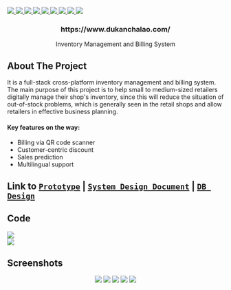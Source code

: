 
<!-- Tech Stack -->
<p >
  <a href="">
    <img src="https://img.shields.io/badge/java-%23ED8B00.svg?style=for-the-badge&logo=java&logoColor=white" />
  </a>
  
  <a href="">
    <img src="https://img.shields.io/badge/Spring-6DB33F?style=for-the-badge&logo=spring&logoColor=white" />
  </a>
  
  <a href="">
    <img src="https://img.shields.io/badge/Ionic-3880FF?style=for-the-badge&logo=ionic&logoColor=white" />
  </a>
  
  <a href="">
    <img src="https://img.shields.io/badge/Angular-DD0031?style=for-the-badge&logo=angular&logoColor=white" />
  </a>
  
  <a href="">
    <img src="https://img.shields.io/badge/MongoDB-4EA94B?style=for-the-badge&logo=mongodb&logoColor=white" />
  </a>
  
  <a href="">
    <img src="https://img.shields.io/badge/Amazon_AWS-FF9900?style=for-the-badge&logo=amazonaws&logoColor=white" />
  </a>
  
  <a href="">
    <img src="https://img.shields.io/badge/GitHub_Actions-2088FF?style=for-the-badge&logo=github-actions&logoColor=white" />
  </a>
  
  <a href="">
    <img src="
https://img.shields.io/badge/Junit5-25A162?style=for-the-badge&logo=junit5&logoColor=white" />
  </a>
  
  <a href="">
    <img src="
https://img.shields.io/badge/Swagger-85EA2D?style=for-the-badge&logo=Swagger&logoColor=white" />
  </a>
  
</p>


<!-- Title and Logo -->

<div align="center">
<!--   <a href="https://www.dukanchalao.com/">
    <img src="images/logo.png" alt="Logo" width="80" height="80">
  </a>
 -->
  <h3 align="center">https://www.dukanchalao.com/</h3>

  <p align="center">
    Inventory Management and Billing System
  </p>
</div>

<!-- About -->
## About The Project
It is a full-stack cross-platform inventory management and billing system.
The main purpose of this project is to help small to medium-sized retailers digitally manage their shop's inventory, since this will reduce the situation of out-of-stock problems, which is generally seen in the retail shops and allow retailers in effective business planning.

#### Key features on the way:
- Billing via QR code scanner
- Customer-centric discount
- Sales prediction
- Multilingual support



<!-- System Design Document -->
## Link to [`Prototype`](https://drive.google.com/file/d/1qkmhhUOM9ygauhTc2YMTUYn0db58ilwq/view) | [`System Design Document`](https://docs.google.com/document/d/1WoDAvB-TPkfjj2T30ebmV9BaSVzUV-ADsm16v8EmAPw/edit) | [`DB Design`](https://docs.google.com/document/d/1qmec-ZYrg5C3k0VFF8CRTsQEXBm2Ui8B1kDMF_ezCYY/edit)

<!-- Code -->
## Code
<div> 
  <img src="https://user-images.githubusercontent.com/69077430/197353555-192737ff-f769-4372-a393-877a832ef132.png" />
  <br>
  <img src="https://user-images.githubusercontent.com/69077430/197353564-63c4d850-75a3-4f91-a320-211f09f6e2f7.png" />
</div>


<!-- Screenshots  :camera: -->
## Screenshots

<div align="center"> 
  <img src="https://user-images.githubusercontent.com/69077430/197347637-275210ab-6812-4a59-9bc0-c5a89e6e5686.png" />
  <img src="https://user-images.githubusercontent.com/69077430/197347654-f11140fb-181e-494d-b577-0d37e3c0f95a.png" />
  <img src="https://user-images.githubusercontent.com/69077430/197347670-00207269-9aa1-4c3c-88fa-e7b207ad0eb5.png" />
  <img src="https://user-images.githubusercontent.com/69077430/197347677-1c498048-3a36-422b-abab-7cb161414236.png" />
  <img src="https://user-images.githubusercontent.com/69077430/197347688-3b15fe2a-9639-46c9-9231-5493ac71d680.png" />
</div>
